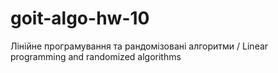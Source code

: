 # goit-algo-hw-10
Лінійне програмування та рандомізовані алгоритми / Linear programming and randomized algorithms
